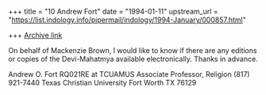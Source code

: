 +++
title = "10 Andrew Fort"
date = "1994-01-11"
upstream_url = "https://list.indology.info/pipermail/indology/1994-January/000857.html"

+++
[Archive link](https://list.indology.info/pipermail/indology/1994-January/000857.html)

On behalf of Mackenzie Brown, I would like to know if
there are any editions or copies of the Devi-Mahatmya
available electronically.  Thanks in advance.

Andrew O. Fort                       RQ021RE at TCUAMUS
Associate Professor, Religion        (817) 921-7440
Texas Christian University
Fort Worth TX  76129





